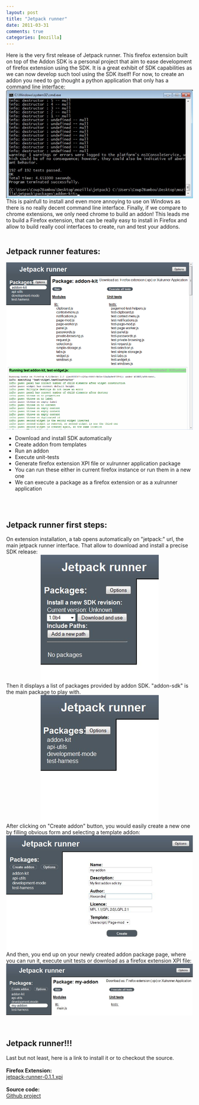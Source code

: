 ```yaml
---
layout: post
title: "Jetpack runner"
date: 2011-03-31
comments: true
categories: [mozilla]
---
```

Here is the very first release of Jetpack runner. This firefox extension built
on top of the Addon SDK is a personal project that aim to ease development of
firefox extension using the SDK. It is a great exhibit of SDK capabilities as
we can now develop such tool using the SDK itself! For now, to create an addon
you need to go thought a python application that only has a command line
interface: <img src="/public/jetpack_runner/cfx.jpg" alt="cfx.jpg" style="margin: 0 auto; display: block;" title="cfx" /> This is painfull to install
and even more annoying to use on Windows as there is no really decent command
line interface. Finally, if we compare to chrome extensions, we only need
chrome to build an addon! This leads me to build a Firefox extension, that can
be really easy to install in Firefox and allow to build really cool interfaces
to create, run and test your addons.<br />
<br />
<h2>Jetpack runner features:</h2>
<img src="/public/jetpack_runner/jr.png" alt="jr.png" style="float: right; margin: 0 0 1em 1em;" title="jr.png, mar. 2011" />
<ul>
<li>Download and install SDK automatically</li>
<li>Create addon from templates</li>
<li>Run an addon</li>
<li>Execute unit-tests</li>
<li>Generate firefox extension XPI file or xulrunner application package</li>
<li>You can run these either in current firefox instance or run them in a new
one</li>
<li>We can execute a package as a firefox extension or as a xulrunner
application</li>
</ul>
<br />
<br />
<h2>Jetpack runner first steps:</h2>
On extension installation, a tab opens automatically on &quot;jetpack:&quot; url, the
main jetpack runner interface. That allow to download and install a precise SDK
release: <img src="/public/jetpack_runner/jr-first-run.jpg" alt="jr-first-run.jpg" style="margin: 0 auto; display: block;" title="jr-first-run.jpg, mar. 2011" /> Then it displays a list of packages provided
by addon SDK. &quot;addon-sdk&quot; is the main package to play with. <img src="/public/jetpack_runner/jr-packages.jpg" alt="jr-packages.jpg" style="margin: 0 auto; display: block;" title="jr-packages.jpg, mar. 2011" /> After
clicking on &quot;Create addon&quot; button, you would easily create a new one by filling
obvious form and selecting a template addon: <img src="/public/jetpack_runner/jr-templates.jpg" alt="jr-templates.jpg" style="margin: 0 auto; display: block;" title="jr-templates.jpg, mar. 2011" /> And
then, you end up on your newly created addon package page, where you can run
it, execute unit tests or download as a firefox extension XPI file: <img src="/public/jetpack_runner/jr-addon.jpg" alt="jr-addon.jpg" style="margin: 0 auto; display: block;" title="jr-addon.jpg, mar. 2011" /><br />
<br />
<h2>Jetpack runner!!!</h2>
Last but not least, here is a link to install it or to checkout the
source.<br />
<br />
<b>Firefox Extension:</b><br />
<a href="/public/jetpack_runner/jetpack-runner-0.1.1.xpi">jetpack-runner-0.1.1.xpi</a><br />

<br />
<b>Source code:</b><br />
<a href="https://github.com/ochameau/jetpack-runner">Github project</a>